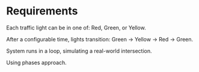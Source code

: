 # Requirements 

Each traffic light can be in one of: Red, Green, or Yellow.

After a configurable time, lights transition: Green → Yellow → Red → Green.

System runs in a loop, simulating a real-world intersection.

Using phases approach. 